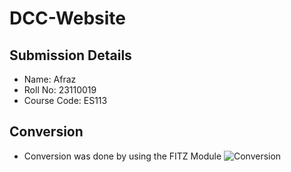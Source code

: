# DCC-Website

## Submission Details
* Name: Afraz
* Roll No: 23110019
* Course Code: ES113

 ## Conversion
 * Conversion was done by using the FITZ Module
![Conversion](./A1.png, "Title")
